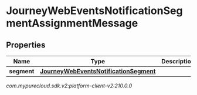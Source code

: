 # JourneyWebEventsNotificationSegmentAssignmentMessage


## Properties

| Name | Type | Description | Notes |
| ------------ | ------------- | ------------- | ------------- |
| **segment** | [**JourneyWebEventsNotificationSegment**](JourneyWebEventsNotificationSegment) |  |  [optional] |




_com.mypurecloud.sdk.v2:platform-client-v2:210.0.0_
